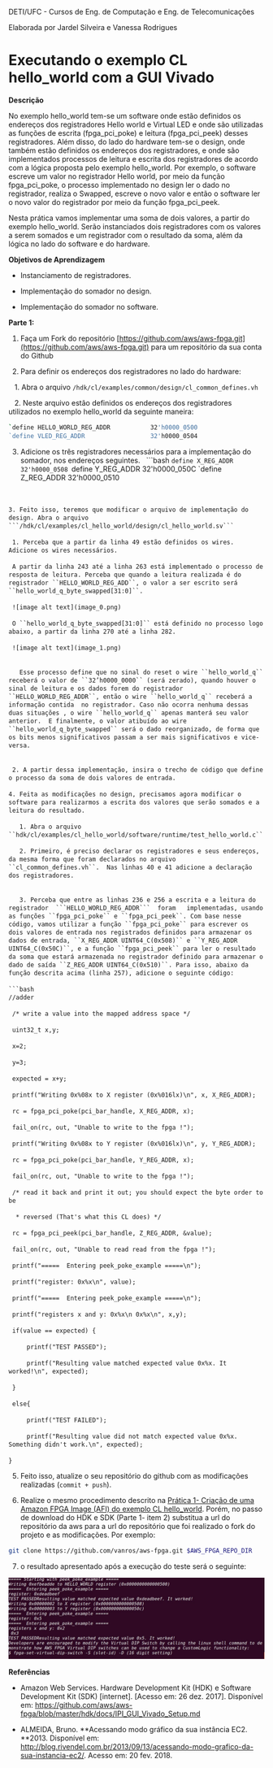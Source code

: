 DETI/UFC - Cursos de Eng. de Computação e Eng. de Telecomunicações

Elaborada por Jardel Silveira e Vanessa Rodrigues 

# **Executando o exemplo CL hello_world com a GUI Vivado**

**Descrição**

No exemplo hello_world tem-se um software onde estão definidos os endereços dos registradores Hello world e Virtual LED e onde são utilizadas as funções de escrita (fpga_pci_poke) e leitura (fpga_pci_peek) desses registradores. Além disso, do lado do hardware tem-se o design, onde também estão definidos os endereços dos registradores, e onde são implementados processos  de leitura e escrita dos registradores de acordo com a lógica proposta pelo exemplo hello_world. Por exemplo, o software escreve um valor no registrador Hello world, por meio da função fpga_pci_poke, o processo implementado no design ler o dado no registrador, realiza o Swapped, escreve o novo valor e então o software ler o novo valor do registrador por meio da função fpga_pci_peek.

Nesta prática vamos implementar uma soma de dois valores, a partir do exemplo hello_world. Serão instanciados dois registradores com os valores a serem somados e um registrador com o resultado da soma, além da lógica no lado do software e do hardware.

**Objetivos de Aprendizagem**

* Instanciamento de registradores.

* Implementação  do somador no design.

* Implementação do somador no software.

**Parte 1:**

1. Faça um Fork do repositório [https://github.com/aws/aws-fpga.git](https://github.com/aws/aws-fpga.git) para um repositório da sua conta do Github

2. Para definir os endereços dos registradores no lado do hardware:

    1. Abra o arquivo ```/hdk/cl/examples/common/design/cl_common_defines.vh```

    2. Neste arquivo estão definidos os endereços dos registradores utilizados no exemplo hello_world da seguinte maneira:
```bash 
`define HELLO_WORLD_REG_ADDR           32'h0000_0500
`define VLED_REG_ADDR                  32'h0000_0504
```

   3. Adicione os três registradores necessários para a implementação do somador, nos endereços seguintes.
   ```bash
   `define X_REG_ADDR                   32'h0000_0508
   `define Y_REG_ADDR                       32'h0000_050C
   `define Z_REG_ADDR                       32'h0000_0510
   
   ```
   
   
3. Feito isso, teremos que modificar o arquivo de implementação do design. Abra o arquivo ```/hdk/cl/examples/cl_hello_world/design/cl_hello_world.sv``` 

	1. Perceba que a partir da linha 49 estão definidos os wires. Adicione os wires necessários.

	A partir da linha 243 até a linha 263 está implementado o processo de resposta de leitura. Perceba que quando a leitura realizada é do registrador ``HELLO_WORLD_REG_ADD``, o valor a ser escrito será ``hello_world_q_byte_swapped[31:0]``.

	![image alt text](image_0.png)

	O ``hello_world_q_byte_swapped[31:0]`` está definido no processo logo abaixo, a partir da linha 270 até a linha 282. 

	![image alt text](image_1.png)


	  Esse processo define que no sinal do reset o wire ``hello_world_q`` receberá o valor de ``32’h0000_0000`` (será zerado), quando houver o sinal de leitura e os dados forem do registrador ``HELLO_WORLD_REG_ADDR``, então o wire ``hello_world_q`` receberá a informação contida  no registrador. Caso não ocorra nenhuma dessas duas situações , o wire ``hello_world_q`` apenas manterá seu valor anterior.  E finalmente, o valor atibuído ao wire ``hello_world_q_byte_swapped`` será o dado reorganizado, de forma que os bits menos significativos passam a ser mais significativos e vice-versa.

 
 	2. A partir dessa implementação, insira o trecho de código que define o processo da soma de dois valores de entrada.

4. Feita as modificações no design, precisamos agora modificar o software para realizarmos a escrita dos valores que serão somados e a leitura do resultado.

    1. Abra o arquivo ``hdk/cl/examples/cl_hello_world/software/runtime/test_hello_world.c``

    2. Primeiro, é preciso declarar os registradores e seus endereços, da mesma forma que foram declarados no arquivo ``cl_common_defines.vh``.  Nas linhas 40 e 41 adicione a declaração dos registradores.
	

    3. Perceba que entre as linhas 236 e 256 a escrita e a leitura do registrador  ```HELLO_WORLD_REG_ADDR```  foram   implementadas, usando as funções ``fpga_pci_poke`` e ``fpga_pci_peek``. Com base nesse código, vamos utilizar a função ``fpga_pci_poke`` para escrever os dois valores de entrada nos registrados definidos para armazenar os dados de entrada, ``X_REG_ADDR UINT64_C(0x508)`` e ``Y_REG_ADDR UINT64_C(0x50C)``, e a função ``fpga_pci_peek`` para ler o resultado da soma que estará armazenada no registrador definido para armazenar o dado de saída ``Z_REG_ADDR UINT64_C(0x510)``. Para isso, abaixo da função descrita acima (linha 257), adicione o seguinte código:

```bash
  //adder

    /* write a value into the mapped address space */

    uint32_t x,y;

    x=2;

    y=3;

    expected = x+y;

    printf("Writing 0x%08x to X register (0x%016lx)\n", x, X_REG_ADDR);

    rc = fpga_pci_poke(pci_bar_handle, X_REG_ADDR, x);

    fail_on(rc, out, "Unable to write to the fpga !");

    printf("Writing 0x%08x to Y register (0x%016lx)\n", y, Y_REG_ADDR);

    rc = fpga_pci_poke(pci_bar_handle, Y_REG_ADDR, x);

    fail_on(rc, out, "Unable to write to the fpga !");

    /* read it back and print it out; you should expect the byte order to be

     * reversed (That's what this CL does) */

    rc = fpga_pci_peek(pci_bar_handle, Z_REG_ADDR, &value);

    fail_on(rc, out, "Unable to read read from the fpga !");

    printf("=====  Entering peek_poke_example =====\n");

    printf("register: 0x%x\n", value);

    printf("=====  Entering peek_poke_example =====\n");

    printf("registers x and y: 0x%x\n 0x%x\n", x,y);

    if(value == expected) {

        printf("TEST PASSED");

        printf("Resulting value matched expected value 0x%x. It worked!\n", expected);

    }

    else{

        printf("TEST FAILED");

        printf("Resulting value did not match expected value 0x%x. Something didn't work.\n", expected);  

  }

```
	

5. Feito isso, atualize o seu repositório do github com as modificações realizadas (```commit + push```).

6. Realize o mesmo procedimento descrito na [Prática 1- Criação de uma Amazon FPGA Image (AFI) do exemplo CL hello_world](https://github.com/vanros/Praticas-SEDR-AWS/blob/master/Pratica%201/_Pr%C3%A1tica%201-%20Cria%C3%A7%C3%A3o%20de%20uma%20Amazon%20FPGA%20Image%20(AFI)%20do%20exemplo%20CL%20hello_world.md). Porém, no passo de download do HDK e SDK (Parte 1- item 2) substitua a url do repositório da aws para a url do  repositório que foi realizado o fork do projeto e as modificações. Por exemplo:
```bash
git clone https://github.com/vanros/aws-fpga.git $AWS_FPGA_REPO_DIR
```

7. o resultado apresentado após a execução do teste será o seguinte:

![image alt text](image_2.png)

**Referências**

* Amazon Web Services. Hardware Development Kit (HDK) e Software Development Kit (SDK) [internet]. [Acesso em: 26 dez. 2017]. Disponível em: https://github.com/aws/aws-fpga/blob/master/hdk/docs/IPI_GUI_Vivado_Setup.md

* ALMEIDA, Bruno. **Acessando modo gráfico da sua instância EC2. **2013. Disponível em: <http://blog.rivendel.com.br/2013/09/13/acessando-modo-grafico-da-sua-instancia-ec2/>. Acesso em: 20 fev. 2018.

